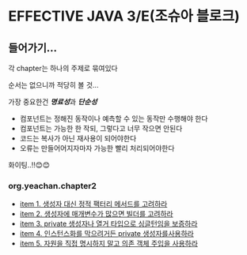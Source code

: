 # EFFECTIVE JAVA 3/E(조슈아 블로크)


## 들어가기...

각 chapter는 하나의 주제로 묶여있다

순서는 없으니까 적당히 볼 것...

가장 중요한건 ***명료성***과 ***단순성***

- 컴포넌트는 정해진 동작이나 예측할 수 있는 동작만 수행해야 한다
- 컴포넌트는 가능한 한 작되, 그렇다고 너무 작으면 안된다
- 코드는 복사가 아닌 재사용이 되어야한다
- 오류는 만들어어지자마자 가능한 빨리 처리되어야한다

화이팅..!!😊😊

### org.yeachan.chapter2
- [item 1. 생성자 대신 정적 팩터리 메서드를 고려하라](/src/main/org.yeachan.chapter2/item1)
- [item 2. 생성자에 매개변수가 많으면 빌더를 고려하라](/src/main/org.yeachan.chapter2/item2)
- [item 3. private 생성자나 열거 타입으로 싱글턴임을 보증하라](/src/main/org.yeachan.chapter2/item3)
- [item 4. 인스턴스화를 막으려거든 private 생성자를사용하라](/src/main/org.yeachan.chapter2/item4)
- [item 5. 자원을 직접 명시하지 말고 의존 객체 주입을 사용하라](/src/main/org.yeachan.chapter2/item5)
